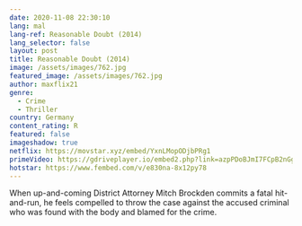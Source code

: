 ```yaml
---
date: 2020-11-08 22:30:10
lang: mal
lang-ref: Reasonable Doubt (2014)
lang_selector: false
layout: post
title: Reasonable Doubt (2014)
image: /assets/images/762.jpg
featured_image: /assets/images/762.jpg
author: maxflix21
genre:
  - Crime
  - Thriller
country: Germany
content_rating: R
featured: false
imageshadow: true
netflix: https://movstar.xyz/embed/YxnLMopODjbPRg1
primeVideo: https://gdriveplayer.io/embed2.php?link=azpPDoBJmI7FCpB2nGggOA7GpmmGVX333nlG3Ch0bwOJsKPPgI7awZX%252BsYEB5OgTQPryPUeyr4O%252BrhlhunaZ4LNlODOQbid4xiz4Zk3g1YLZVat0iPLkYG08yTz45YxhGFyH5BJ2Ia61eFEAksxJUR9fc5eFTEIaZZoXiqT%252F2H0V%252B0XoSvmvuO3SZ6JbQdPNA%253D
hotstar: https://www.fembed.com/v/e830na-8x12py78
---
```

When up-and-coming District Attorney Mitch Brockden commits a fatal hit-and-run, he feels compelled to throw the case against the accused criminal who was found with the body and blamed for the crime.